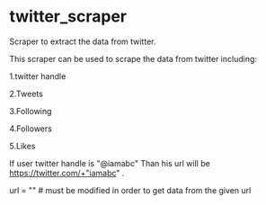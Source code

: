 # twitter_scraper
Scraper to extract the data from twitter.



This scraper can be used to scrape the data from twitter including:

1.twitter handle

2.Tweets

3.Following

4.Followers

5.Likes

If user twitter handle is "@iamabc"
Than his url will be https://twitter.com/+"iamabc" .

url  = ""   # must be modified in order to get data from the given url
